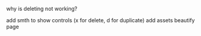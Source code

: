 why is deleting not working?

add smth to show controls (x for delete, d for duplicate)
add assets
beautify page